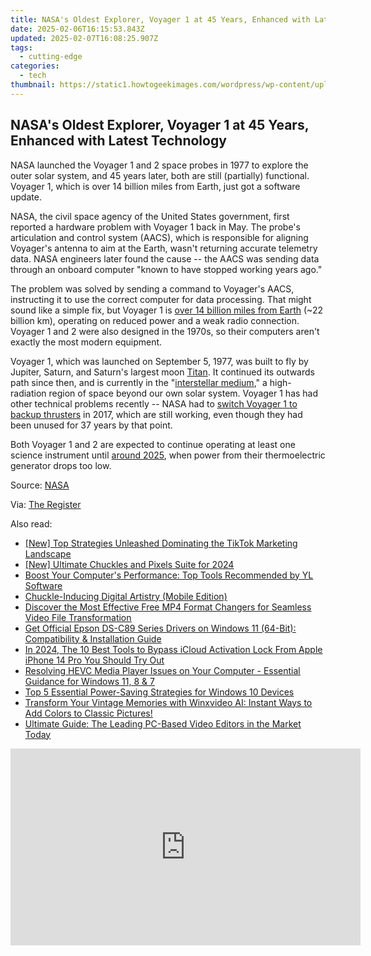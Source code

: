 ```yaml
---
title: NASA's Oldest Explorer, Voyager 1 at 45 Years, Enhanced with Latest Technology
date: 2025-02-06T16:15:53.843Z
updated: 2025-02-07T16:08:25.907Z
tags:
  - cutting-edge
categories:
  - tech
thumbnail: https://static1.howtogeekimages.com/wordpress/wp-content/uploads/2022/08/Voyager-probe.jpg
---
```


## NASA's Oldest Explorer, Voyager 1 at 45 Years, Enhanced with Latest Technology

NASA launched the Voyager 1 and 2 space probes in 1977 to explore the outer solar system, and 45 years later, both are still (partially) functional. Voyager 1, which is over 14 billion miles from Earth, just got a software update.

 NASA, the civil space agency of the United States government, first reported a hardware problem with Voyager 1 back in May. The probe's articulation and control system (AACS), which is responsible for aligning Voyager's antenna to aim at the Earth, wasn't returning accurate telemetry data. NASA engineers later found the cause -- the AACS was sending data through an onboard computer "known to have stopped working years ago."

 The problem was solved by sending a command to Voyager's AACS, instructing it to use the correct computer for data processing. That might sound like a simple fix, but Voyager 1 is [over 14 billion miles from Earth](https://voyager.jpl.nasa.gov/mission/status/) (\~22 billion km), operating on reduced power and a weak radio connection. Voyager 1 and 2 were also designed in the 1970s, so their computers aren't exactly the most modern equipment.

 Voyager 1, which was launched on September 5, 1977, was built to fly by Jupiter, Saturn, and Saturn's largest moon [Titan](https://en.wikipedia.org/wiki/Titan%5F%28moon%29). It continued its outwards path since then, and is currently in the "[interstellar medium](https://en.wikipedia.org/wiki/Interstellar%5Fmedium)," a high-radiation region of space beyond our own solar system. Voyager 1 has had other technical problems recently -- NASA had to [switch Voyager 1 to backup thrusters](https://voyager.jpl.nasa.gov/news/details.php?article%5Fid=108) in 2017, which are still working, even though they had been unused for 37 years by that point.

 Both Voyager 1 and 2 are expected to continue operating at least one science instrument until [around 2025](https://voyager.jpl.nasa.gov/frequently-asked-questions/), when power from their thermoelectric generator drops too low.

 Source: [NASA](https://www.nasa.gov/feature/jpl/engineers-solve-data-glitch-on-nasa-s-voyager-1) 

 Via: [The Register](https://www.theregister.com/2022/08/31/voyager%5F1%5Ftelemetry%5Fdata%5Fcorrupted/)

<ins class="adsbygoogle"
     style="display:block"
     data-ad-format="autorelaxed"
     data-ad-client="ca-pub-7571918770474297"
     data-ad-slot="1223367746"></ins>

<ins class="adsbygoogle"
     style="display:block"
     data-ad-client="ca-pub-7571918770474297"
     data-ad-slot="8358498916"
     data-ad-format="auto"
     data-full-width-responsive="true"></ins>

<span class="atpl-alsoreadstyle">Also read:</span>
<div><ul>
<li><a href="https://tiktok-videos.techidaily.com/new-top-strategies-unleashed-dominating-the-tiktok-marketing-landscape/"><u>[New] Top Strategies Unleashed Dominating the TikTok Marketing Landscape</u></a></li>
<li><a href="https://fox-boxes.techidaily.com/new-ultimate-chuckles-and-pixels-suite-for-2024/"><u>[New] Ultimate Chuckles and Pixels Suite for 2024</u></a></li>
<li><a href="https://win-tips.techidaily.com/boost-your-computers-performance-top-tools-recommended-by-yl-software/"><u>Boost Your Computer's Performance: Top Tools Recommended by YL Software</u></a></li>
<li><a href="https://extra-hints.techidaily.com/chuckle-inducing-digital-artistry-mobile-edition/"><u>Chuckle-Inducing Digital Artistry (Mobile Edition)</u></a></li>
<li><a href="https://techtrends.techidaily.com/discover-the-most-effective-free-mp4-format-changers-for-seamless-video-file-transformation/"><u>Discover the Most Effective Free MP4 Format Changers for Seamless Video File Transformation</u></a></li>
<li><a href="https://hardware-updates.techidaily.com/get-official-epson-ds-c89-series-drivers-on-windows-11-64-bit-compatibility-and-installation-guide/"><u>Get Official Epson DS-C89 Series Drivers on Windows 11 (64-Bit): Compatibility & Installation Guide</u></a></li>
<li><a href="https://activate-lock.techidaily.com/in-2024-the-10-best-tools-to-bypass-icloud-activation-lock-from-apple-iphone-14-pro-you-should-try-out-by-drfone-ios/"><u>In 2024, The 10 Best Tools to Bypass iCloud Activation Lock From Apple iPhone 14 Pro You Should Try Out</u></a></li>
<li><a href="https://techtrends.techidaily.com/resolving-hevc-media-player-issues-on-your-computer-essential-guidance-for-windows-11-8-and-7/"><u>Resolving HEVC Media Player Issues on Your Computer - Essential Guidance for Windows 11, 8 & 7</u></a></li>
<li><a href="https://techtrends.techidaily.com/top-5-essential-power-saving-strategies-for-windows-10-devices/"><u>Top 5 Essential Power-Saving Strategies for Windows 10 Devices</u></a></li>
<li><a href="https://techtrends.techidaily.com/transform-your-vintage-memories-with-winxvideo-ai-instant-ways-to-add-colors-to-classic-pictures/"><u>Transform Your Vintage Memories with Winxvideo AI: Instant Ways to Add Colors to Classic Pictures!</u></a></li>
<li><a href="https://techtrends.techidaily.com/ultimate-guide-the-leading-pc-based-video-editors-in-the-market-today/"><u>Ultimate Guide: The Leading PC-Based Video Editors in the Market Today</u></a></li>
</ul></div>

<!-- affiliate ads begin -->
<iframe width="560" height="315" src="https://www.youtube.com/embed/LW6wNx3XAj8?si=VaIuFIIx8MM_RhUR" title="YouTube video player" frameborder="0" allow="accelerometer; autoplay; clipboard-write; encrypted-media; gyroscope; picture-in-picture; web-share" referrerpolicy="strict-origin-when-cross-origin" allowfullscreen></iframe>
<!-- affiliate ads end -->

